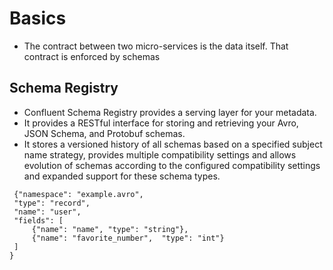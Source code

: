 # Basics
- The contract between two micro-services is the data itself. That contract is enforced by schemas

## Schema Registry
- Confluent Schema Registry provides a serving layer for your metadata. 
- It provides a RESTful interface for storing and retrieving your Avro, JSON Schema, and Protobuf schemas. 
- It stores a versioned history of all schemas based on a specified subject name strategy, provides multiple compatibility settings and allows evolution of schemas according to the configured compatibility settings and expanded support for these schema types.
```
 {"namespace": "example.avro",
 "type": "record",
 "name": "user",
 "fields": [
     {"name": "name", "type": "string"},
     {"name": "favorite_number",  "type": "int"}
 ]
}
```
